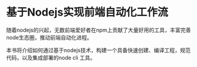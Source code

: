# 基于Nodejs实现前端自动化工作流

随着nodejs的兴起，无数前端爱好者在npm上贡献了大量好用的工具，丰富完善node生态圈，推动前端自动化进程。

本书将介绍如何通过基于nodejs技术，构建一个具备快速创建、编译工程，规范代码，以及集成部署的node cli 工具。





